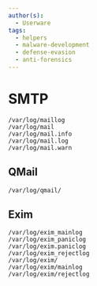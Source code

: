 ```yaml
---
author(s):
  - Userware
tags:
  - helpers
  - malware-development
  - defense-evasion
  - anti-forensics
---
```

# SMTP

```
/var/log/maillog
/var/log/mail
/var/log/mail.info
/var/log/mail.log
/var/log/mail.warn
```

## QMail

```
/var/log/qmail/
```

## Exim

```
/var/log/exim_mainlog
/var/log/exim_paniclog
/var/log/exim.paniclog
/var/log/exim_rejectlog
/var/log/exim/
/var/log/exim/mainlog
/var/log/exim/rejectlog
```